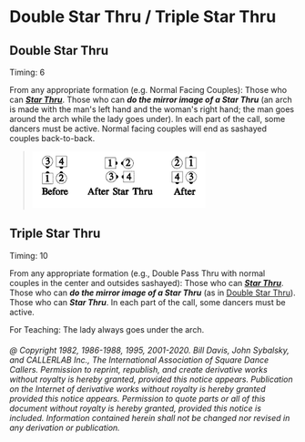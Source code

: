 
# Double Star Thru / Triple Star Thru

## Double Star Thru

Timing: 6

From any appropriate formation (e.g. Normal Facing Couples): Those who can
***[Star Thru](../b1/star_thru.md)***.
Those who can ***do the mirror image of a Star Thru***
(an arch is made with the man's left hand
and the woman's right hand; the man goes around the arch while the lady goes under). In
each part of the call, some dancers must be active. Normal facing couples will end as
sashayed couples back-to-back.

> 
> ![alt](double_star_thru_1a.png)![alt](double_star_thru_1b.png)![alt](double_star_thru_1c.png)
>

## Triple Star Thru

Timing: 10

From any appropriate formation (e.g., Double Pass Thru with normal couples in the center
and outsides sashayed): Those who can
***[Star Thru](../b1/star_thru.md)***.
Those who can ***do the mirror image of a Star Thru***
(as in [Double Star Thru](double_star_thru.md)).
Those who can ***Star Thru***. In each part of the call, some
dancers must be active.

For Teaching: The lady always goes under the arch.

###### @ Copyright 1982, 1986-1988, 1995, 2001-2020. Bill Davis, John Sybalsky, and CALLERLAB Inc., The International Association of Square Dance Callers. Permission to reprint, republish, and create derivative works without royalty is hereby granted, provided this notice appears. Publication on the Internet of derivative works without royalty is hereby granted provided this notice appears. Permission to quote parts or all of this document without royalty is hereby granted, provided this notice is included. Information contained herein shall not be changed nor revised in any derivation or publication.

<!-- Parts
DoubleStarThru1
DoubleStarThru2
TripleStarThru1
TripleStarThru2
TripleStarThru3
-->